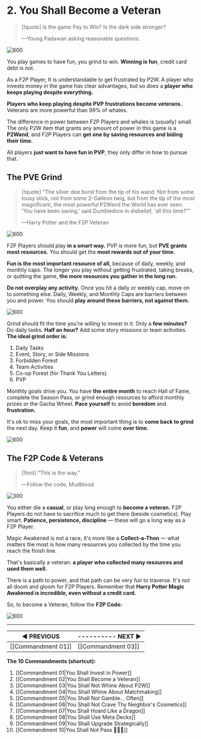 # 2. You Shall Become a Veteran
>[!quote] Is the game Pay to Win? Is the dark side stronger?
>
> —Young Padawan asking reasonable questions.

![600](https://i.imgur.com/lQUzSm2.png)

You play games to have fun, you grind to win. **Winning is fun**, credit card debt is not.

As a F2P Player, It is understandable to get frustrated by P2W. A player who invests money in the game has clear advantages, but so does a **player who keeps playing despite everything.**

**Players who keep playing despite PVP frustrations become veterans.** Veterans are more powerful than 99% of whales. 

The difference in power between F2P Players and whales is (usually) small. The only P2W item that grants any amount of power in this game is a **P2Wand**, and F2P Players can **get one by saving resources and biding their time.**

All players **just want to have fun in PVP**, they only differ in how to pursue that.

## The PVE Grind
>[!quote] "The silver doe burst from the tip of his wand. Not from some lousy stick, not from some 2-Galleon twig, but from the tip of the most magnificent, the most powerful P2Wand the World has ever seen. 'You have been saving,' said Dumbledore in disbelief, 'all this time?'"
>
>—Harry Potter and the F2P Veteran

![600](https://i.imgur.com/beRHmUp.jpg)

F2P Players should play **in a smart way.** PVP is more fun, but **PVE grants most resources.** You should get the **most rewards out of your time.**

**Fun is the most important resource of all,** because of daily, weekly, and monthly caps. The longer you play without getting frustrated, taking breaks, or quitting the game, **the more resources you gather in the long run.** 

**Do not overplay any activity.** Once you hit a daily or weekly cap, move on to something else. Daily, Weekly, and Monthly Caps are barriers between you and power. You should **play around these barriers, not against them.**

![600](https://i.imgur.com/eyfRpFc.jpg)

Grind should fit the time you're willing to invest in it. Only a **few minutes?** Do daily tasks. **Half an hour?** Add some story missions or team activities. **The ideal grind order is:**

1. Daily Tasks
2. Event, Story, or Side Missions
3. Forbidden Forest
4. Team Activities
6. Co-op Forest (for Thank You Letters)
7. PVP

Monthly goals drive you. You have **the entire month** to reach Hall of Fame, complete the Season Pass, or grind enough resources to afford monthly prizes or the Gacha Wheel. **Pace yourself** to avoid **boredom** and **frustration.**

It's ok to miss your goals, the most important thing is to **come back to grind** the next day. Keep it **fun**, and **power** will come **over time.**

![600](https://i.imgur.com/Rp613PV.png)

## The F2P Code & Veterans
>[!hint] "This is the way."
>
>—Follow the code, Mudblood

![300](https://i.imgur.com/HOVbcoI.png)

You either die a **casual**, or play long enough to **become a veteran.** F2P Players do not have to sacrifice much to get there (beside cosmetics). Play smart. **Patience, persistence, discipline** — these will go a long way as a F2P Player.

Magic Awakened is not a race, it's more like a **Collect-a-Thon** — what matters the most is how many resources you collected by the time you reach the finish line.

That's basically a veteran: **a player who collected many resources and used them well.**

There is a path to power, and that path can be very fun to traverse. It's not all doom and gloom for F2P Players. Remember that **Harry Potter Magic Awakened is incredible, even without a credit card.** 

So, to become a Veteran, follow the **F2P Code:**

![600](https://i.imgur.com/vmBQvQo.png)

---
| **◀ PREVIOUS**    | ---------- **NEXT ▶** |
| ------------- | ------------- |
| [[Commandment 01]] | [[Commandment 03]] |

**The 10 Commandments (shortcut):** 

1. [[Commandment 01|You Shall Invest in Power]]
2. [[Commandment 02|You Shall Become a Veteran]]
3. [[Commandment 03|You Shall Not Whine About P2W]]
4. [[Commandment 04|You Shall Whine About Matchmaking]]
5. [[Commandment 05|You Shall Not Gamble... Often]]
6. [[Commandment 06|You Shall Not Crave Thy Neighbor's Cosmetics]]
7. [[Commandment 07|You Shall Hoard Like a Dragon]]
8. [[Commandment 08|You Shall Use Meta Decks]]
9. [[Commandment 09|You Shall Upgrade Strategically]]
10. [[Commandment 10|You Shall Not Pass 🧙🏻‍♂️]]

